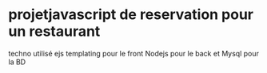 # projetjavascript de reservation pour un restaurant

techno utilisé
ejs templating pour le front 
Nodejs pour le back et 
Mysql pour la BD
